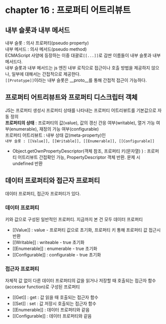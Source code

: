 # chapter 16 : 프로퍼티 어트리뷰트

## 내부 슬롯과 내부 메서드  
내부 슬롯 : 의사 프로퍼티(pseudo property)  
내부 메서드 : 의사 메서드(pseudo method)  
ECMAScript 사양에 등장하는 이중 대괄로```[[...]]```로 감싼 이름들이 내부 슬롯과 내부 메서드다.    
내부 슬롯과 내부 메서드는 js 엔진 내부 로직으로 접근이나 호출 방법을 제공하지 않으나, 일부에 대해서는 간접적으로 제공한다.  
```[[Prototype]]```이라는 내부 슬롯은 __proto__를 통해 간접적 접근이 가능하다.

## 프로퍼티 어트리뷰트와 프로퍼티 디스크립터 객체
JS는 프로퍼티 생성시 프로퍼티 상태를 나타내는 프로퍼티 어트리뷰트를 기본값으로 자동 정의  
**프로퍼티의 상태** : 프로퍼티의 값(value), 값의 갱신 간응 여부(writable), 열거 가능 여부(enumerable), 재정의 가능 여부(configurable)  
프로퍼티 어트리뷰트 : 내부 상태 값(meta-property)인  
```내부 슬롯 : [[Value]], [[Writable]], [[Enumerable]], [[Configurable]]```  
- Object.getOwnPropertyDescriptor(객체 참조, 프로퍼티 키(문자열) ) : 프로퍼티 어트리뷰트 간접확인 가능, PropertyDescriptor 객체 반환. 문제 시 undefined 반환

## 데이터 프로퍼티와 접근자 프로퍼티
데이터 프로퍼티, 접근자 프로퍼티가 있다.
### 데이터 프로퍼티
키와 값으로 구성된 일반적인 프로퍼티. 지금까지 본 건 모두 데이터 프로퍼티   
- [[Value]] : value - 프로퍼티 값으로 초기화, 프로퍼티 키 통해 프로퍼티 값 접근시 반환
- [[Writable]] : writeable - true 초기화
- [[Enumerable]] : enumerable - true 초기화
- [[Configurable]] : configurable - true 초기화
### 접근자 프로퍼티
자체적 값 없이 다른 데이터 프로퍼티의 값을 읽거나 저장할 때 호출되는 접근자 함수(accessor function)로 구성된 프로퍼티
- [[Get]] : get : 값 읽을 때 호출되는 접근자 함수
- [[Set]] : set : 값 저장시 호출되는 접근자 함수
- [[Enumerable]] : 데이터 프로퍼티와 같음
- [[Configurable]] : 데이터 프로퍼티와 같음